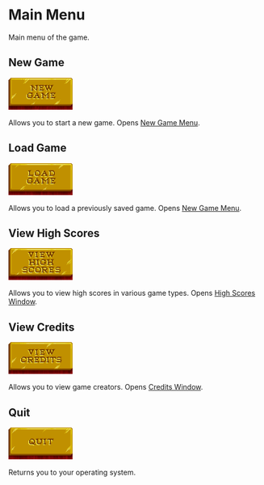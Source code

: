 # Main Menu

Main menu of the game.

## New Game

![New Game](./assets/new-game/enabled.png "New Game")

Allows you to start a new game. Opens [New Game Menu](/?selectedKind=NewGameMenu).

## Load Game

![Load Game](./assets/load-game/enabled.png "Load Game")

Allows you to load a previously saved game. Opens [New Game Menu](/?selectedKind=NewGameMenu).

## View High Scores

![View High Scores](./assets/view-high-scores/enabled.png "View High Scores")

Allows you to view high scores in various game types. Opens [High Scores Window](/?selectedKind=HighScoresWindow "High Scores Window").

## View Credits

![View Credits](./assets/view-credits/enabled.png "View Credits")

Allows you to view game creators. Opens [Credits Window](/?selectedKind=CreditsWindow "Credits Window").

## Quit

![Quit](./assets/quit/enabled.png "Quit")

Returns you to your operating system.
